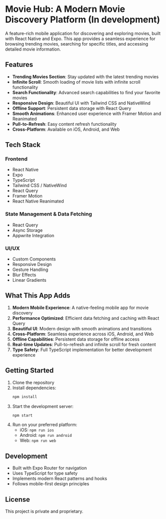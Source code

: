 # Movie Hub: A Modern Movie Discovery Platform (In development)

A feature-rich mobile application for discovering and exploring movies, built with React Native and Expo. This app provides a seamless experience for browsing trending movies, searching for specific titles, and accessing detailed movie information.

## Features

- **Trending Movies Section**: Stay updated with the latest trending movies
- **Infinite Scroll**: Smooth loading of movie lists with infinite scroll functionality
- **Search Functionality**: Advanced search capabilities to find your favorite movies
- **Responsive Design**: Beautiful UI with Tailwind CSS and NativeWind
- **Offline Support**: Persistent data storage with React Query
- **Smooth Animations**: Enhanced user experience with Framer Motion and Reanimated
- **Pull-to-Refresh**: Easy content refresh functionality
- **Cross-Platform**: Available on iOS, Android, and Web

## Tech Stack

### Frontend

- React Native
- Expo
- TypeScript
- Tailwind CSS / NativeWind
- React Query
- Framer Motion
- React Native Reanimated

### State Management & Data Fetching

- React Query
- Async Storage
- Appwrite Integration

### UI/UX

- Custom Components
- Responsive Design
- Gesture Handling
- Blur Effects
- Linear Gradients

## What This App Adds

1. **Modern Mobile Experience**: A native-feeling mobile app for movie discovery
2. **Performance Optimized**: Efficient data fetching and caching with React Query
3. **Beautiful UI**: Modern design with smooth animations and transitions
4. **Cross-Platform**: Seamless experience across iOS, Android, and Web
5. **Offline Capabilities**: Persistent data storage for offline access
6. **Real-time Updates**: Pull-to-refresh and infinite scroll for fresh content
7. **Type Safety**: Full TypeScript implementation for better development experience

## Getting Started

1. Clone the repository
2. Install dependencies:
   ```bash
   npm install
   ```
3. Start the development server:
   ```bash
   npm start
   ```
4. Run on your preferred platform:
   - iOS: `npm run ios`
   - Android: `npm run android`
   - Web: `npm run web`

## Development

- Built with Expo Router for navigation
- Uses TypeScript for type safety
- Implements modern React patterns and hooks
- Follows mobile-first design principles

## License

This project is private and proprietary.
